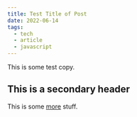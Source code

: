 ```yaml
---
title: Test Title of Post
date: 2022-06-14
tags: 
  - tech
  - article
  - javascript
---
```


This is some test copy.

## This is a secondary header

This is some [more](https://more.com) stuff.

